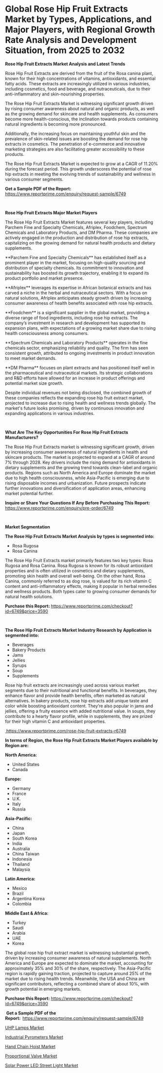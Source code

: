<p><h1>Global Rose Hip Fruit Extracts Market by Types, Applications, and Major Players, with Regional Growth Rate Analysis and Development Situation, from 2025 to 2032</h1></p><p><strong>Rose Hip Fruit Extracts Market Analysis and Latest Trends</strong></p>
<p><p>Rose Hip Fruit Extracts are derived from the fruit of the Rosa canina plant, known for their high concentrations of vitamins, antioxidants, and essential fatty acids. These extracts are increasingly utilized in various industries, including cosmetics, food and beverage, and nutraceuticals, due to their anti-inflammatory and skin-nourishing properties.</p><p>The Rose Hip Fruit Extracts Market is witnessing significant growth driven by rising consumer awareness about natural and organic products, as well as the growing demand for skincare and health supplements. As consumers become more health-conscious, the inclination towards products containing natural ingredients is becoming more pronounced. </p><p>Additionally, the increasing focus on maintaining youthful skin and the prevalence of skin-related issues are boosting the demand for rose hip extracts in cosmetics. The penetration of e-commerce and innovative marketing strategies are also facilitating greater accessibility to these products.</p><p>The Rose Hip Fruit Extracts Market is expected to grow at a CAGR of 11.20% during the forecast period. This growth underscores the potential of rose hip extracts in meeting the evolving trends of sustainability and wellness in various consumer segments.</p></p>
<p><strong>Get a Sample PDF of the Report:&nbsp;</strong> <a href="https://www.reportprime.com/enquiry/request-sample/6749?utm_campaign=3543&utm_medium=2&utm_source=Github&utm_content=ia&utm_term=19032025&utm_id=rose-hip-fruit-extracts">https://www.reportprime.com/enquiry/request-sample/6749</a></p>
<p>&nbsp;</p>
<p><strong>Rose Hip Fruit Extracts Major Market Players</strong></p>
<p><p>The Rose Hip Fruit Extracts Market features several key players, including Parchem Fine and Specialty Chemicals, Afriplex, Foodchem, Spectrum Chemicals and Laboratory Products, and DM Pharma. These companies are actively engaged in the production and distribution of rose hip extracts, capitalizing on the growing demand for natural health products and dietary supplements.</p><p>**Parchem Fine and Specialty Chemicals** has established itself as a prominent player in the market, focusing on high-quality sourcing and distribution of specialty chemicals. Its commitment to innovation and sustainability has boosted its growth trajectory, enabling it to expand its product portfolio and market presence.</p><p>**Afriplex** leverages its expertise in African botanical extracts and has carved a niche in the herbal and nutraceutical sectors. With a focus on natural solutions, Afriplex anticipates steady growth driven by increasing consumer awareness of health benefits associated with rose hip extracts.</p><p>**Foodchem** is a significant supplier in the global market, providing a diverse range of food ingredients, including rose hip extracts. The company’s investment in research and development has supported its expansion plans, with expectations of a growing market share due to rising health consciousness among consumers.</p><p>**Spectrum Chemicals and Laboratory Products** operates in the fine chemicals sector, emphasizing reliability and quality. The firm has seen consistent growth, attributed to ongoing investments in product innovation to meet market demands.</p><p>**DM Pharma** focuses on plant extracts and has positioned itself well in the pharmaceutical and nutraceutical markets. Its strategic collaborations and R&D efforts have allowed for an increase in product offerings and potential market size growth.</p><p>Despite individual revenues not being disclosed, the combined growth of these companies reflects the expanding rose hip fruit extract market, projected to increase due to rising health and wellness trends globally. The market's future looks promising, driven by continuous innovation and expanding applications in various industries.</p></p>
<p>&nbsp;</p>
<p><strong>What Are The Key Opportunities For Rose Hip Fruit Extracts Manufacturers?</strong></p>
<p><p>The Rose Hip Fruit Extracts market is witnessing significant growth, driven by increasing consumer awareness of natural ingredients in health and skincare products. The market is projected to expand at a CAGR of around 7% through 2028. Key drivers include the rising demand for antioxidants in dietary supplements and the growing trend towards clean-label and organic products. Regions such as North America and Europe dominate the market due to high health consciousness, while Asia-Pacific is emerging due to rising disposable incomes and urbanization. Future prospects indicate further innovations and diversification of application areas, enhancing market potential further.</p></p>
<p><strong>Inquire or Share Your Questions If Any Before Purchasing This Report:</strong> <a href="https://www.reportprime.com/enquiry/pre-order/6749?utm_campaign=3543&utm_medium=2&utm_source=Github&utm_content=ia&utm_term=19032025&utm_id=rose-hip-fruit-extracts">https://www.reportprime.com/enquiry/pre-order/6749</a></p>
<p>&nbsp;</p>
<p><strong>Market Segmentation</strong></p>
<p><strong>The Rose Hip Fruit Extracts Market Analysis by types is segmented into:</strong></p>
<p><ul><li>Rosa Rugosa</li><li>Rosa Canina</li></ul></p>
<p><p>The Rose Hip Fruit Extracts market primarily features two key types: Rosa Rugosa and Rosa Canina. Rosa Rugosa is known for its robust antioxidant properties and is often utilized in cosmetics and dietary supplements, promoting skin health and overall well-being. On the other hand, Rosa Canina, commonly referred to as dog rose, is valued for its rich vitamin C content and anti-inflammatory effects, making it popular in herbal remedies and wellness products. Both types cater to growing consumer demands for natural health solutions.</p></p>
<p><strong>Purchase this Report:&nbsp;</strong><a href="https://www.reportprime.com/checkout?id=6749&price=3590&utm_campaign=3543&utm_medium=2&utm_source=Github&utm_content=ia&utm_term=19032025&utm_id=rose-hip-fruit-extracts">https://www.reportprime.com/checkout?id=6749&price=3590</a></p>
<p>&nbsp;</p>
<p><strong>The Rose Hip Fruit Extracts Market Industry Research by Application is segmented into:</strong></p>
<p><ul><li>Beverages</li><li>Bakery Products</li><li>Jams</li><li>Jellies</li><li>Syrups</li><li>Soup</li><li>Supplements</li></ul></p>
<p><p>Rose hip fruit extracts are increasingly used across various market segments due to their nutritional and functional benefits. In beverages, they enhance flavor and provide health benefits, often marketed as natural alternatives. In bakery products, rose hip extracts add unique taste and color while boosting antioxidant content. They’re also popular in jams and jellies, offering a fruity essence with added nutritional value. In soups, they contribute to a hearty flavor profile, while in supplements, they are prized for their high vitamin C and antioxidant properties.</p></p>
<p><a href="https://www.reportprime.com/rose-hip-fruit-extracts-r6749?utm_campaign=3543&utm_medium=2&utm_source=Github&utm_content=ia&utm_term=19032025&utm_id=rose-hip-fruit-extracts">&nbsp;https://www.reportprime.com/rose-hip-fruit-extracts-r6749</a></p>
<p><strong>In terms of Region, the Rose Hip Fruit Extracts Market Players available by Region are:</strong></p>
<p>
    <p> <strong> North America: </strong>
        <ul>
            <li>United States</li>
            <li>Canada</li>
        </ul>
        </p> 
    <p> <strong> Europe: </strong>
        <ul>
            <li>Germany</li>
            <li>France</li>
            <li>U.K.</li>
            <li>Italy</li>
            <li>Russia</li>
        </ul>
        </p> 
    <p> <strong> Asia-Pacific: </strong>
        <ul>
            <li>China</li>
            <li>Japan</li>
            <li>South Korea</li>
            <li>India</li>
            <li>Australia</li>
            <li>China Taiwan</li>
            <li>Indonesia</li>
            <li>Thailand</li>
            <li>Malaysia</li>
        </ul>
        </p> 
    <p> <strong> Latin America: </strong>
        <ul>
            <li>Mexico</li>
            <li>Brazil</li>
            <li>Argentina Korea</li>
            <li>Colombia</li>
        </ul>
        </p> 
    <p> <strong> Middle East & Africa: </strong>
        <ul>
            <li>Turkey</li>
            <li>Saudi</li>
            <li>Arabia</li>
            <li>UAE</li>
            <li>Korea</li>
        </ul>
    </p>
    </p>
<p><p>The global rose hip fruit extract market is witnessing substantial growth, driven by increasing consumer awareness of natural supplements. North America and Europe are expected to dominate the market, accounting for approximately 35% and 30% of the share, respectively. The Asia-Pacific region is rapidly gaining traction, projected to capture around 25% of the market due to rising health trends. Meanwhile, the USA and China are significant contributors, reflecting a combined share of about 10%, with growth potential in emerging markets.</p></p>
<p><strong>Purchase this Report: </strong><a href="https://www.reportprime.com/checkout?id=6749&price=3590&utm_campaign=3543&utm_medium=2&utm_source=Github&utm_content=ia&utm_term=19032025&utm_id=rose-hip-fruit-extracts">https://www.reportprime.com/checkout?id=6749&price=3590</a></p>
<p>&nbsp;<strong>Get a Sample PDF of the Report:&nbsp;&nbsp;</strong><a href="https://www.reportprime.com/enquiry/request-sample/6749?utm_campaign=3543&utm_medium=2&utm_source=Github&utm_content=ia&utm_term=19032025&utm_id=rose-hip-fruit-extracts">https://www.reportprime.com/enquiry/request-sample/6749</a></p>
<p><strong></strong></p>
<p><p><a href="https://www.linkedin.com/pulse/uhp-lamps-market-analysis-growth-forecast-51-cagr-from-1oxhf?utm_campaign=3543&utm_medium=2&utm_source=Github&utm_content=ia&utm_term=19032025&utm_id=rose-hip-fruit-extracts">UHP Lamps Market</a></p><p><a href="https://www.linkedin.com/pulse/industrial-pyrometers-market-report-in-depth-analysis-taehf?utm_campaign=3543&utm_medium=2&utm_source=Github&utm_content=ia&utm_term=19032025&utm_id=rose-hip-fruit-extracts">Industrial Pyrometers Market</a></p><p><a href="https://www.linkedin.com/pulse/evaluating-current-future-growth-potential-hand-chain-qxvzf?utm_campaign=3543&utm_medium=2&utm_source=Github&utm_content=ia&utm_term=19032025&utm_id=rose-hip-fruit-extracts">Hand Chain Hoist Market</a></p><p><a href="https://www.linkedin.com/pulse/future-proportional-valve-market-revenue-worth-cagr-77-hzmof?utm_campaign=3543&utm_medium=2&utm_source=Github&utm_content=ia&utm_term=19032025&utm_id=rose-hip-fruit-extracts">Proportional Valve Market</a></p><p><a href="https://www.linkedin.com/pulse/whats-powering-solar-power-led-street-light-market-growth-odcof?utm_campaign=3543&utm_medium=2&utm_source=Github&utm_content=ia&utm_term=19032025&utm_id=rose-hip-fruit-extracts">Solar Power LED Street Light Market</a></p></p>